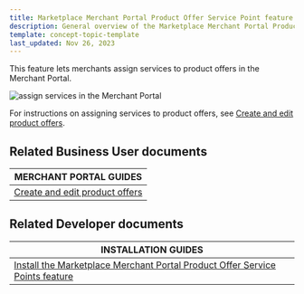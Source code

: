 ```yaml
---
title: Marketplace Merchant Portal Product Offer Service Point feature overview
description: General overview of the Marketplace Merchant Portal Product Offer Service Point feature
template: concept-topic-template
last_updated: Nov 26, 2023
---
```


This feature lets merchants assign services to product offers in the Merchant Portal.

![assign services in the Merchant Portal](https://spryker.s3.eu-central-1.amazonaws.com/docs/pbc/all/offer-management/unified-commerce/marketplace-merchant-portal-product-offer-service-point-feature-overview.md/merchant-portal-services.png)

For instructions on assigning services to product offers, see [Create and edit product offers](/docs/pbc/all/offer-management/latest/unified-commerce/unified-commerce-create-and-edit-product-offers.html).

## Related Business User documents

| MERCHANT PORTAL GUIDES|
| -------------- |
| [Create and edit product offers](/docs/pbc/all/offer-management/latest/unified-commerce/unified-commerce-create-and-edit-product-offers.html) |

## Related Developer documents

| INSTALLATION GUIDES|
| -------------- |
| [Install the Marketplace Merchant Portal Product Offer Service Points feature](/docs/pbc/all/offer-management/latest/unified-commerce/install-features/install-the-marketplace-merchant-portal-product-offer-service-points-feature.html) |
